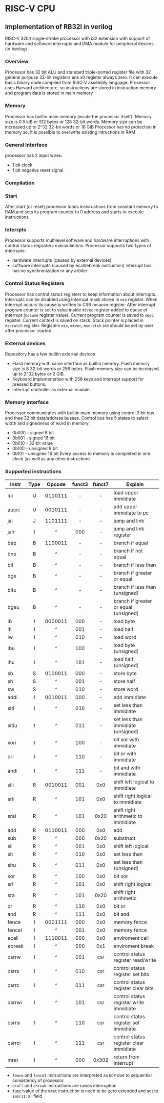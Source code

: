# RISC-V CPU

## implementation of RB32I in verilog

RISC-V 32bit single-stroke processor with i32 extension
with support of hardware and software interrupts
and DMA module for peripheral devices (in Verilog)

### Overview
Processor has 32 bit ALU and standard triple-ported
register file with 32 general purpuse 32-bit registers
ans x0 register always zero.
It can execute basic binary code compiled from
RISC-V assembly language.
Processor uses Harvard architecture,
so instructions are stored in instruction memory
and program data is stored in main memory

### Memory
Processor has builtin main memory (inside the processor itself).
Memory size is 0.5 kiB or 512 bytes or 128 32-bit words.
Memory size can be increased up to 2^32 32-bit words or 16 GiB
Processor has no protection in memory so,
it is possible to overwrite existing intructions in RAM.

### General Interface
processor has 2 input wires:
 - 1 bit clock
 - 1 bit negative reset signal

### Compilation

### Start
After start (or reset) processor loads
instsructions from constant memory to
RAM and sets its program counter to 0 address
and starts to execute instructions

### Interrpts
Processor supports multilevel software
and hardware interruptions with control status regissters manipulations.
Processor supports two types of interrupts:
 - hardware interrupts (caused by external devices)
 - software interrupts (caused by ecall/ebreak instruction)
Interrupt bus has no synchronization or any arbiter

### Control Status Registers
Processor has control status registers
to keep information about interrupts.
Interrupts can be disabled using
interrupt mask stored in `mie` register.
When interrupt occurs its cause is written to CSR mcause register.
After interrupt program counter is set
to value inside `mtvec` register added
to cause of interrupt (`mcause` register value).
Current program counter is saved to `mepc` register.
Current context is saved on stack.
Stack pointer is placed in `mscratch` register.
Registers `mie`, `mtvec`, `mscratch` are should be set
by user after processor started.

### External devices
Repository has a few builtin external devices
 - Flash memory with same interface as builtin memory.
   Flash memory size is 8 32-bit words or 256 bytes.
   Flash memory size can be increased up to 2^32 bytes or 2 GiB.
 - Keyboard implementation with 256 keys and
   interrupt support for pressed buttons.
 - Interrupt controller as external module.

### Memory interface
Processor communicates with builtin main memory
using control 3 bit bus and thee 32 bit data/address busses.
Control bus has 5 states to select
width and signedness of word in memory:
 - 0b000 - signed 8 bit
 - 0b001 - signed 16 bit
 - 0b010 - 32 bit value
 - 0b100 - unsigned 8 bit
 - 0b101 - unsigned 16 bit
Every access to memory is completed in one clock
(as well as any other instruction)

### Supported instructions
| Instr | Type | Opcode  | funct3 | funct7 | Explain                                |
| ----- |:----:|:-------:|:------:|:------:| -------------------------------------- |
| lui   |  U   | 0110111 |   -    |   -    | load upper immidiate                   |
| auipc |  U   | 0010111 |   -    |   -    | add upper immidiate to pc              |
| jal   |  J   | 1101111 |   -    |   -    | jump and link                          |
| jalr  |  I   |    ^    |  000   |   -    | jump and link register                 |
| beq   |  B   | 1100011 |   -    |   -    | brench if equal                        |
| bne   |  B   |    ^    |   -    |   -    | branch if not equal                    |
| blt   |  B   |    ^    |   -    |   -    | branch if less than                    |
| bge   |  B   |    ^    |   -    |   -    | branch if greater or equal             |
| bltu  |  B   |    ^    |   -    |   -    | branch if less than (unsigned)         |
| bgeu  |  B   |    ^    |   -    |   -    | branch if greater or equal (unsigned)  |
| lb    |  I   | 0000011 |  000   |   -    | load byte                              |
| lh    |  I   |    ^    |  001   |   -    | load half                              |
| lw    |  I   |    ^    |  010   |   -    | load word                              |
| lbu   |  I   |    ^    |  100   |   -    | load byte (unsigned)                   |
| lhu   |  I   |    ^    |  101   |   -    | load half (unsigned)                   |
| sb    |  S   | 0100011 |  000   |   -    | store byte                             |
| sh    |  S   |    ^    |  001   |   -    | store half                             |
| sw    |  S   |    ^    |  010   |   -    | store word                             |
| addi  |  I   | 0010011 |  000   |   -    | add immidiate                          |
| slti  |  I   |    ^    |  010   |   -    | set less than immidiate                |
| sltiu |  I   |    ^    |  011   |   -    | set less than immidiate (unsigned)     |
| xori  |  I   |    ^    |  100   |   -    | bit xor with immidiate                 |
| ori   |  I   |    ^    |  110   |   -    | bit or with immidiate                  |
| andi  |  I   |    ^    |  111   |   -    | bit and with immidiate                 |
| slli  |  R   | 0010011 |  001   |  0x0   | shift left logical to immidiate        |
| srli  |  R   |    ^    |  101   |  0x0   | shift right logical to immidiate       |
| srai  |  R   |    ^    |  101   |  0x20  | shift right arithmetic to immidiate    |
| add   |  R   | 0110011 |  000   |  0x0   | add                                    |
| sub   |  R   |    ^    |  000   |  0x20  | substruct                              |
| sll   |  R   |    ^    |  001   |  0x0   | shift left logical                     |
| slt   |  R   |    ^    |  010   |  0x0   | set less than                          |
| sltu  |  R   |    ^    |  011   |  0x0   | set less than (unsigned)               |
| xor   |  R   |    ^    |  100   |  0x0   | bit xor                                |
| srl   |  R   |    ^    |  101   |  0x0   | shift right logical                    |
| sra   |  R   |    ^    |  101   |  0x20  | shift right arithmetic                 |
| or    |  R   |    ^    |  110   |  0x0   | bit or                                 |
| and   |  R   |    ^    |  111   |  0x0   | bit and                                |
| fence |  I   | 0001111 |  000   |  0x0   | memory fence                           |
| fenceI|  I   |    ^    |  001   |  0x0   | memory fence                           |
| ecall |  I   | 1110011 |  000   |  0x0   | enviroment call                        |
| ebreak|  I   |    ^    |  000   |  0x1   | enviroment break                       |
| csrrw |  I   |    ^    |  001   |  csr   | control status register read/write     |
| csrrs |  I   |    ^    |  010   |  csr   | control status register set bits       |
| csrrc |  I   |    ^    |  011   |  csr   | control status register clear bits     |
| csrrwi|  I   |    ^    |  101   |  csr   | control status register write immidiate|
| csrrsi|  I   |    ^    |  110   |  csr   | control status register set immidiate  |
| csrrci|  I   |    ^    |  111   |  csr   | control status register clear immidiate|
| mret  |  I   |    ^    |  000   | 0x302  | return from interrupt                  |

- `fence` and `fenceI` instructions are interpreted as `NOP` due to sequential consistency of processor
- `ecall` and `ebreak` instructions are raises interruption
- `func7`value of the `mret` instruction is need to be zero extended and set to `imm[11:0]` field

